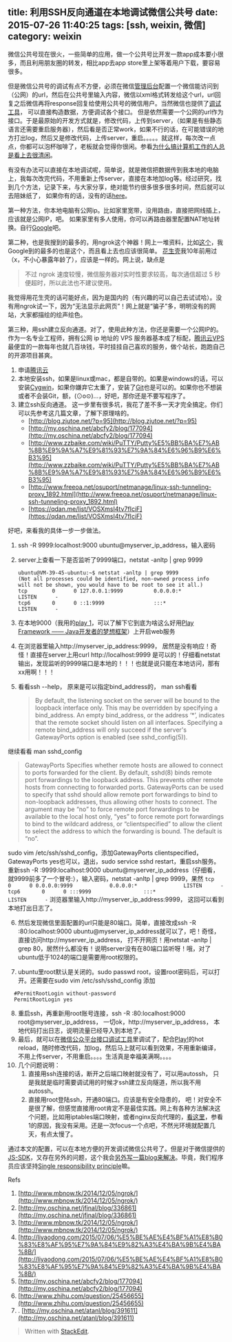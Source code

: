 title: 利用SSH反向通道在本地调试微信公共号
date: 2015-07-26 11:40:25
tags: [ssh, weixin, 微信]
category: weixin
---

微信公共号现在很火，一些简单的应用，做一个公共号比开发一款app成本要小很多，而且利用朋友圈的转发，相比app去app store里上架等着用户下载，要容易很多。

但是微信公共号的调试有点不方便，必须在微信[管理后台](https://mp.weixin.qq.com/)配置一个微信能访问到（公网）的url，然后在公共号里输入内容，微信以xml格式转发给这个url，url回复之后微信再将response回复给使用公共号的微信用户。当然微信也提供了[调试工具](http://mp.weixin.qq.com/debug)， 可以直接构造数据，方便调试各个接口。 但是依然需要一个公网的url作为接口。于是最原始的开发方式就是，修改代码，上传到server，（如果是有些静态语言还需要重启服务器），然后看是否正常work，如果不行的话，在可能错误的地方打出log，然后又是修改代码，上传server，重启。。。。。就这样，每次改一点点，你都可以泡杯咖啡了，老板就会觉得你很闲。参看[为什么搞计算机工作的人总是看上去很清闲](http://www.oschina.net/news/15579/reasons-why-people-who-work-with-computers-seem-to)。

<!-- more -->

有没有办法可以直接在本地调试呢，简单说，就是微信把数据传到我本地的电脑上，我每次改完代码，不用重新上传server，直接在本地加log等。经过研究，找到几个方法，记录下来，与大家分享，绝对能节约很多很多很多时间，然后就可以去陪妹纸了， 如果你有的话，没有的话[here](http://www.zhihu.com/question/20385321)。

第一种方法，你本地电脑有公网ip。比如家里宽带，没用路由，直接把网线插上，应该就是公网IP，吧。 如果家里有多人使用，你可以再路由器里配置NAT地址转换。自行[Google](https://www.google.com.hk/webhp?sourceid=chrome-instant&ion=1&espv=2&ie=UTF-8#q=NAT%20%E5%9C%B0%E5%9D%80%E8%BD%AC%E6%8D%A2)吧。

第二种，也是我搜到的最多的，用ngrok这个神器！网上一堆资料，比如[这个](http://www.mbnow.tk/2014/12/05/ngrok/)，我Google到的最多的也是这个，而且看上去也应该很简单。 [花生壳](http://www.oray.com/)我10年前用过（x，不小心暴露年龄了），应该是一样的。网上说，缺点是
>不过 ngrok 速度较慢，微信服务器对实时性要求较高，每次通信超过 5 秒便超时，所以此法也不建议使用。

我觉得用花生壳的话可能好点，因为是国内的（有兴趣的可以自己去试试哈）。没有用ngrok试一下，因为“无法显示此网页”！网上就是“骗子”多，明明没有的网站，大家都描绘的绘声绘色。

第三种，用ssh建立反向通道。对了，使用此种方法，你还是需要一个公网IP的。 作为一名专业工程师，拥有公网 ip 地址的 VPS 服务器基本成了标配，[腾讯云VPS](http://www.qcloud.com/redirect.php?redirect=1002&cps_key=0a3641075e434bf76a016a44d2918e4a) 最便宜的一款每年也就几百块钱，平时挂挂自己喜欢的服务，做个站长，跑跑自己的开源项目甚爽。
1. 申请[腾讯云](http://www.qcloud.com/redirect.php?redirect=1001&cps_key=0a3641075e434bf76a016a44d2918e4a)
2. 本地安装ssh，如果是linux或mac，都是自带的。如果是windows的话，可以安装[Cygwin](https://www.cygwin.com/)，如果你嫌弃它太重了，安装了[Git](https://git-scm.com/download/gui/win)也是可以的。如果你也不想装或者不会装Git，额，(⊙o⊙)…，好吧，那你还是不要写程序了。
3. 建立ssh反向通道。
这一步里有很多坑，我花了差不多一天才完全搞定。你们可以先参考这几篇文章，了解下原理啥的。
	* [http://blog.zjutoe.net/?p=95](http://blog.zjutoe.net/?p=95)
	* [http://my.oschina.net/abcfy2/blog/177094](http://my.oschina.net/abcfy2/blog/177094)
	* [http://www.zzbaike.com/wiki/PuTTY/Putty%E5%BB%BA%E7%AB%8B%E9%9A%A7%E9%81%93%E7%9A%84%E6%96%B9%E6%B3%95](http://www.zzbaike.com/wiki/PuTTY/Putty%E5%BB%BA%E7%AB%8B%E9%9A%A7%E9%81%93%E7%9A%84%E6%96%B9%E6%B3%95)
	* [http://www.freeoa.net/osuport/netmanage/linux-ssh-tunneling-proxy_1892.html](http://www.freeoa.net/osuport/netmanage/linux-ssh-tunneling-proxy_1892.html)
	* [https://qdan.me/list/VOSXmsI4tv7fIciF](https://qdan.me/list/VOSXmsI4tv7fIciF)

好吧，来看我的具体一步一步做法。

1. ssh -R 9999:localhost:9000 ubuntu@myserver_ip_address，输入密码

2. server上查看一下是否监听了9999端口，netstat -anltp | grep 9999
	```shell
	ubuntu@VM-39-45-ubuntu:~$ netstat -anltp | grep 9999
	(Not all processes could be identified, non-owned process info
	will not be shown, you would have to be root to see it all.)
	tcp        0      0 127.0.0.1:9999          0.0.0.0:*               LISTEN      -
	tcp6       0      0 ::1:9999                :::*                    LISTEN      -
	```
3. 在本地9000（我用的[play 1](https://www.playframework.com/documentation/1.3.x/home)，可以了解下它到底为啥这么好用[Play Framework —— Java开发者的梦想框架](http://segmentfault.com/a/1190000000374033)）上开启web服务

4. 在浏览器里输入http://myserver_ip_address:9999， 居然是没有响应！奇怪！直接在server上用curl http://localhost:9999 是可以的！仔细看netstat输出，发现监听的9999端口是本地的！！！也就是说只能在本地访问，那有xx用啊！！！

5. 看看ssh --help， 原来是可以指定bind_address的， man ssh看看
	> By default, the listening socket on the server will be bound to the loopback interface only.  This may be overridden by specifying a bind_address. An empty bind_address, or the address ‘*’, indicates that the remote socket should listen on all interfaces.  Specifying a remote bind_address will only succeed if the server's GatewayPorts option is enabled (see sshd_config(5)).

  继续看看 man sshd_config
  > GatewayPorts
  Specifies whether remote hosts are allowed to connect to ports forwarded for the client.  By default, sshd(8) binds remote port forwardings to the
  loopback address.  This prevents other remote hosts from connecting to forwarded ports.  GatewayPorts can be used to specify that sshd should allow
	remote port forwardings to bind to non-loopback addresses, thus allowing other hosts to connect.  The argument may be “no” to force remote port
	forwardings to be available to the local host only, “yes” to force remote port forwardings to bind to the wildcard address, or “clientspecified” to
	allow the client to select the address to which the forwarding is bound.  The default is “no”.

 sudo vim /etc/ssh/sshd_config，添加GatewayPorts clientspecified，GatewayPorts yes也可以，退出，sudo service sshd restart，重启ssh服务。重新ssh -R :9999:localhost:9000 ubuntu@myserver_ip_address（仔细看，就9999前多了一个冒号:），输入密码，netstat -anltp | grep 9999，果然
	```
	tcp        0      0 0.0.0.0:9999            0.0.0.0:*               LISTEN      -
	tcp6       0      0 :::9999                 :::*                    LISTEN      -
	```
	浏览器里输入http://myserver_ip_address:9999， 这回可以看到本地打出日志了。

6. 然后发现微信里面配置的url只能是80端口。简单，直接改成ssh -R :80:localhost:9000 ubuntu@myserver_ip_address就可以了，吧！奇怪，直接访问http://myserver_ip_address， 打不开网页！用netstat -anltp | grep 80，居然什么都没有！说明server没有在80端口监听呀！哦，对了ubuntu低于1024的端口是需要用root权限的。

7. ubuntu里root默认是关闭的。sudo passwd root，设置root密码后，可以打开。还需要在sudo vim /etc/ssh/sshd_config	添加
  ```
	#PermitRootLogin without-password
	PermitRootLogin yes
  ```
8. 重启ssh，再重新用root账号连接，ssh -R :80:localhost:9000 root@myserver_ip_address， 一切ok，http://myserver_ip_address， 本地代码打出日志，说明流量已经导入到本地了。
9. 最后，就可以在[微信公众平台接口调试工具](http://mp.weixin.qq.com/debug)里调试了，配合[Play!](http://playframework.com/)的hot reload，随时修改代码，加log，然后马上就可以看到效果，不用重新编译，不用上传server，不用重启。。。。生活真是幸福美满啊。。。。
10. 几个问题说明：
	1. 直接用ssh连接的话，断开之后端口映射就没有了，可以用autossh， 只是我就是临时需要调试用的时候才ssh建立反向隧道，所以我不用autossh。
	2.  直接用root登陆ssh，开通80端口。应该是有安全隐患的， 吧！对安全不是很了解，但感觉直接用root肯定不是最佳实践。网上有各种方法解决这个问题，比如用iptables端口映射，或者nginx反向代理的，[看这里](http://stackoverflow.com/questions/23281895/node-js-eacces-error-when-listening-on-http-80-port-permission-denied)，参看1的原因，我没有采用。还是一次focus一个点吧，不然光环境就配置几天，有点太慢了。

通过本文的配置，可以在本地方便的开发调试微信公共号了。但是对于微信提供的[JS-SDK](http://mp.weixin.qq.com/wiki/7/aaa137b55fb2e0456bf8dd9148dd613f.html)，又存在另外的问题，这个我会[另外写一篇blog来解决](http://my.oschina.net/magicly007/blog/480704)。毕竟，我们程序员应该坚持[Single responsibility principle](https://en.wikipedia.org/wiki/Single_responsibility_principle)嘛。


Refs
1. [http://www.mbnow.tk/2014/12/05/ngrok/](http://www.mbnow.tk/2014/12/05/ngrok/)
2. [http://my.oschina.net/jfinal/blog/336861](http://my.oschina.net/jfinal/blog/336861)
3. [http://www.mbnow.tk/2014/12/05/ngrok/](http://www.mbnow.tk/2014/12/05/ngrok/)
4. [http://liyaodong.com/2015/07/06/%E5%BE%AE%E4%BF%A1%E8%B0%83%E8%AF%95%E7%9A%84%E9%82%A3%E4%BA%9B%E4%BA%8B/](http://liyaodong.com/2015/07/06/%E5%BE%AE%E4%BF%A1%E8%B0%83%E8%AF%95%E7%9A%84%E9%82%A3%E4%BA%9B%E4%BA%8B/)
5. [http://my.oschina.net/abcfy2/blog/177094](http://my.oschina.net/abcfy2/blog/177094)
6. [http://www.zhihu.com/question/25456655](http://www.zhihu.com/question/25456655)
7. . [http://my.oschina.net/atanl/blog/391611](http://my.oschina.net/atanl/blog/391611)

> Written with [StackEdit](https://stackedit.io/).
